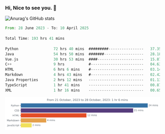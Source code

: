 ### Hi, Nice to see you. 👋

<!--
**EtherFin/EtherFin** is a ✨ _special_ ✨ repository because its `README.md` (this file) appears on your GitHub profile.

Here are some ideas to get you started:

- 🔭 I’m currently working on ...
- 🌱 I’m currently learning ...
- 👯 I’m looking to collaborate on ...
- 🤔 I’m looking for help with ...
- 💬 Ask me about ...
- 📫 How to reach me: ...
- 😄 Pronouns: ...
- ⚡ Fun fact: ...
-->


![Anurag's GitHub stats](https://github-readme-stats.vercel.app/api?username=EtherFin&bg_color=30,e96443,e97f43,e99943,e9b443,e9ce43,e9e843,d3e943,bee943,a9e943,94e943&title_color=fff&text_color=000&show_icons=true&icon_color=000)


<!--START_SECTION:waka-->

```rust
From: 28 June 2023 - To: 10 April 2025

Total Time: 193 hrs 41 mins

Python                72 hrs 40 mins  #########----------------   37.35 %
Java                  54 hrs 50 mins  #######------------------   28.18 %
Vue.js                30 hrs 53 mins  ####---------------------   15.87 %
C++                   9 hrs           #------------------------   04.63 %
HTML                  6 hrs 6 mins    #------------------------   03.14 %
Markdown              4 hrs 43 mins   #------------------------   02.42 %
Java Properties       2 hrs 12 mins   -------------------------   01.13 %
TypeScript            1 hr 41 mins    -------------------------   00.87 %
XML                   1 hr 16 mins    -------------------------   00.65 %
```

<!--END_SECTION:waka-->

<img
  src="https://github.com/EtherFin/EtherFin/blob/master/images/stat.svg"
  alt="Work Dashboard"
/>

